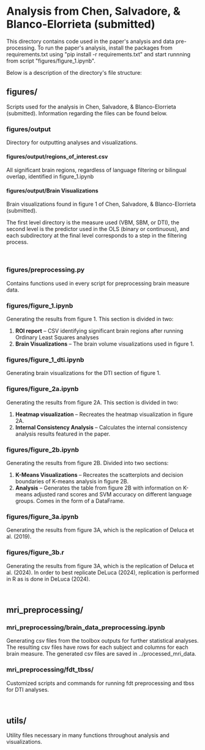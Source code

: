 # Analysis from Chen, Salvadore, & Blanco-Elorrieta (submitted)

This directory contains code used in the paper's analysis and data pre-processing. To run the paper's analysis, install the packages from requirements.txt using "pip install -r requirements.txt" and start runnning from script "figures/figure_1.ipynb".

Below is a description of the directory's file structure:

## figures/
Scripts used for the analysis in Chen, Salvadore, & Blanco-Elorrieta (submitted). Information regarding the files can be found below.

### figures/output
Directory for outputting analyses and visualizations.

#### figures/output/regions_of_interest.csv
All significant brain regions, regardless of language filtering or bilingual overlap, identified in figure_1.ipynb

#### figures/output/Brain Visualizations
Brain visualizations found in figure 1 of Chen, Salvadore, & Blanco-Elorrieta (submitted).

The first level directory is the measure used (VBM, SBM, or DTI), the second level is the predictor used in the OLS (binary or continuous), and each subdirectory at the final level corresponds to a step in the filtering process.

<br>

### figures/preprocessing.py
Contains functions used in every script for preprocessing brain measure data.
### figures/figure_1.ipynb
Generating the results from figure 1. This section is divided in two:
1. **ROI report** – CSV identifying significant brain regions after running Ordinary Least Squares analyses
2. **Brain Visualizations** – The brain volume visualizations used in figure 1.
### figures/figure_1_dti.ipynb
Generating brain visualizations for the DTI section of figure 1.
### figures/figure_2a.ipynb
Generating the results from figure 2A. This section is divided in two:
1. **Heatmap visualization** – Recreates the heatmap visualization in figure 2A.
2. **Internal Consistency Analysis** – Calculates the internal consistency analysis results featured in the paper.
### figures/figure_2b.ipynb
Generating the results from figure 2B. Divided into two sections:
1. **K-Means Visualizations** – Recreates the scatterplots and decision boundaries of K-means analysis in figure 2B.
2. **Analysis** – Generates the table from figure 2B with information on K-means adjusted rand scores and SVM accuracy on different language groups. Comes in the form of a DataFrame.
### figures/figure_3a.ipynb
Generating the results from figure 3A, which is the replication of Deluca et al. (2019).
### figures/figure_3b.r
Generating the results from figure 3A, which is the replication of Deluca et al. (2024). In order to best replicate DeLuca (2024), replication is performed in R as is done in DeLuca (2024).

<br>

## mri_preprocessing/

### mri_preprocessing/brain_data_preprocessing.ipynb
Generating csv files from the toolbox outputs for further statistical analyses. The resulting csv files have rows for each subject and columns for each brain measure. The generated csv files are saved in ../processed_mri_data.

### mri_preprocessing/fdt_tbss/
Customized scripts and commands for running fdt preprocessing and tbss for DTI analyses.


<br>

## utils/
Utility files necessary in many functions throughout analysis and visualizations.







